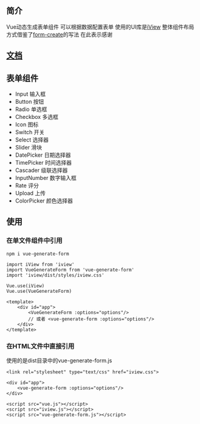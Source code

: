 ## 简介
Vue动态生成表单组件 可以根据数据配置表单 使用的UI库是[iView](https://www.iviewui.com/) 整体组件布局方式借鉴了[form-create](https://github.com/xaboy/form-create)的写法 在此表示感谢

## [文档](https://github.com/woai3c/vue-generate-form/blob/master/doc.md)

## 表单组件
* Input 输入框
* Button 按钮
* Radio 单选框
* Checkbox 多选框
* Icon 图标
* Switch 开关
* Select 选择器
* Slider 滑块
* DatePicker 日期选择器
* TimePicker 时间选择器
* Cascader 级联选择器
* InputNumber 数字输入框
* Rate 评分
* Upload 上传
* ColorPicker 颜色选择器

## 使用
### 在单文件组件中引用
```
npm i vue-generate-form
```

```
import iView from 'iview'
import VueGenerateForm from 'vue-generate-form'
import 'iview/dist/styles/iview.css'

Vue.use(iView)
Vue.use(VueGenerateForm)
```
```
<template>
    <div id="app">
        <VueGenerateForm :options="options"/>
        // 或者 <vue-generate-form :options="options"/>
    </div>
</template>
```

### 在HTML文件中直接引用
使用的是dist目录中的vue-generate-form.js
```
<link rel="stylesheet" type="text/css" href="iview.css">
```
```
<div id="app">
    <vue-generate-form :options="options"/>
</div>
```
```
<script src="vue.js"></script>
<script src="iview.js"></script>
<script src="vue-generate-form.js"></script>
```
